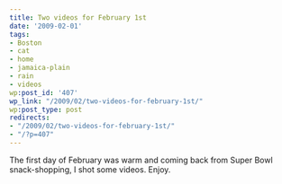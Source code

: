 ```yaml
---
title: Two videos for February 1st
date: '2009-02-01'
tags:
- Boston
- cat
- home
- jamaica-plain
- rain
- videos
wp:post_id: '407'
wp_link: "/2009/02/two-videos-for-february-1st/"
wp:post_type: post
redirects:
- "/2009/02/two-videos-for-february-1st/"
- "/?p=407"
---
```


The first day of February was warm and coming back from Super Bowl snack-shopping, I shot some videos. Enjoy.

